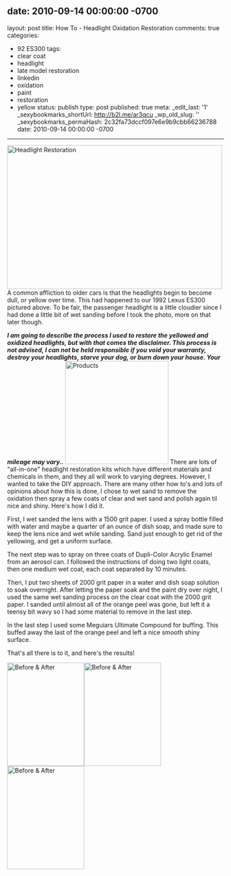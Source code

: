 date: 2010-09-14 00:00:00 -0700
---
layout: post
title: How To - Headlight Oxidation Restoration
comments: true
categories:
- 92 ES300
tags:
- clear coat
- headlight
- late model restoration
- linkedin
- oxidation
- paint
- restoration
- yellow
status: publish
type: post
published: true
meta:
  _edit_last: '1'
  _sexybookmarks_shortUrl: http://b2l.me/ar3qcu
  _wp_old_slug: ''
  _sexybookmarks_permaHash: 2c32fa73dccf097e6e9b9cbb66236788
date: 2010-09-14 00:00:00 -0700
---
<a href="http://www.flickr.com/photos/rgeyer/4966004876/" title="Headlight Restoration by qwikrex, on Flickr" target="_blank"><img src="http://farm5.static.flickr.com/4092/4966004876_dcdb5a37a0.jpg" width="500" height="334" alt="Headlight Restoration" class="aligncenter" /></a>
A common affliction to older cars is that the headlights begin to become dull, or yellow over time.  This had happened to our 1992 Lexus ES300 pictured above.  To be fair, the passenger headlight is a little cloudier since I had done a little bit of wet sanding before I took the photo, more on that later though.

<em><strong>I am going to describe the process I used to restore the yellowed and oxidized headlights, but with that comes the disclaimer.  This process is not advised, I can not be held responsible if you void your warranty, destroy your headlights, starve your dog, or burn down your house.  Your mileage may vary..</strong></em>
<a href="http://www.flickr.com/photos/rgeyer/4992361420/" title="Products by qwikrex, on Flickr" target="_blank"><img src="http://farm5.static.flickr.com/4144/4992361420_0b135a3b39_m.jpg" width="240" height="240" alt="Products" class="alignright"/></a>
There are lots of "all-in-one" headlight restoration kits which have different materials and chemicals in them, and they all will work to varying degrees.  However, I wanted to take the DIY approach.  There are many other how to's and lots of opinions about how this is done, I chose to wet sand to remove the oxidation then spray a few coats of clear and wet sand and polish again til nice and shiny.  Here's how I did it.

First, I wet sanded the lens with a 1500 grit paper.  I used a spray bottle filled with water and maybe a quarter of an ounce of dish soap, and made sure to keep the lens nice and wet while sanding.  Sand just enough to get rid of the yellowing, and get a uniform surface.

The next step was to spray on three coats of Dupli-Color Acrylic Enamel from an aerosol can.  I followed the instructions of doing two light coats, then one medium wet coat, each coat separated by 10 minutes.

Then, I put two sheets of 2000 grit paper in a water and dish soap solution to soak overnight.  After letting the paper soak and the paint dry over night, I used the same wet sanding process on the clear coat with the 2000 grit paper.  I sanded until almost all of the orange peel was gone, but left it a teensy bit wavy so I had some material to remove in the last step.

In the last step I used some Meguiars Ultimate Compound for buffing.  This buffed away the last of the orange peel and left a nice smooth shiny surface.

That's all there is to it, and here's the results!

<a href="http://www.flickr.com/photos/rgeyer/4965991720/" title="Before &amp; After by qwikrex, on Flickr" target="_blank"><img src="http://farm5.static.flickr.com/4090/4965991720_6a4cc38fa8_m.jpg" width="179" height="240" alt="Before &amp; After" /></a><a href="http://www.flickr.com/photos/rgeyer/4965399111/" title="Before &amp; After by qwikrex, on Flickr" target="_blank"><img src="http://farm5.static.flickr.com/4131/4965399111_20878a1df8_m.jpg" width="179" height="240" alt="Before &amp; After" /></a><a href="http://www.flickr.com/photos/rgeyer/4965396443/" title="Before &amp; After by qwikrex, on Flickr" target="_blank"><img src="http://farm5.static.flickr.com/4086/4965396443_b5898a9de2_m.jpg" width="179" height="240" alt="Before &amp; After" /></a>
